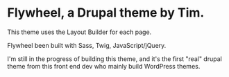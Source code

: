 # Flywheel, a Drupal theme by Tim.

This theme uses the Layout Builder for each page.

Flywheel been built with Sass, Twig, JavaScript/jQuery.

I'm still in the progress of building this theme, and it's the first "real" drupal theme from this front end dev who mainly build WordPress themes.
